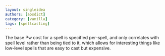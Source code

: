 ```yaml
---
layout: singleidea
authors: [aosdict]
category: [vanilla]
tags: [spellcasting]
---
```

The base Pw cost for a spell is specified per-spell, and only correlates with spell level rather than being tied to it, which allows for interesting things like low-level spells that are easy to cast but expensive.
